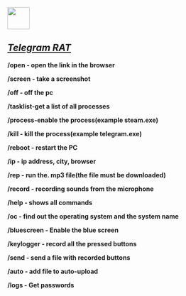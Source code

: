 <a href="https://github.com/Nilwares/PC-management-via-telegram-bot"><p text-align="center"><img src="https://www.flaticon.com/svg/vstatic/svg/555/555451.svg?token=exp=1617903102~hmac=0b3eb332a6cfbdcf33f0003280321999" weight="50px" height="50px"></img></p>
<h2><i>Telegram RAT</i></h2></a>

<b><p>/open - open the link in the browser</p></b>

<b><p>/screen - take a screenshot</p></b>

<b><p>/off - off the pc</p></b>

<b><p>/tasklist-get a list of all processes</p></b>

<b><p>/process-enable the process(example steam.exe)</p></b>

<b><p>/kill - kill the process(example telegram.exe)</p></b>

<b><p>/reboot - restart the PC</p></b>

<b><p>/ip - ip address, city, browser</p></b>

<b><p>/rep - run the. mp3 file(the file must be downloaded)</p></b>

<b><p>/record - recording sounds from the microphone</p></b>

<b><p>/help - shows all commands</p></b>

<b><p>/oc - find out the operating system and the system name</p></b>

<b><p>/bluescreen - Enable the blue screen</p></b>

<b><p>/keylogger - record all the pressed buttons</p></b>

<b><p>/send - send a file with recorded buttons</p></b>

<b><p>/auto - add file to auto-upload</p></b>

<b><p>/logs - Get passwords</p></b>

